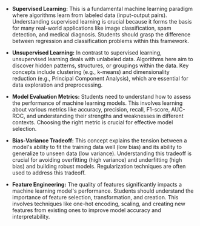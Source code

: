 * **Supervised Learning:** This is a fundamental machine learning paradigm where algorithms learn from labeled data (input-output pairs). Understanding supervised learning is crucial because it forms the basis for many real-world applications like image classification, spam detection, and medical diagnosis.  Students should grasp the difference between regression and classification problems within this framework.

* **Unsupervised Learning:** In contrast to supervised learning, unsupervised learning deals with unlabeled data.  Algorithms here aim to discover hidden patterns, structures, or groupings within the data.  Key concepts include clustering (e.g., k-means) and dimensionality reduction (e.g., Principal Component Analysis), which are essential for data exploration and preprocessing.

* **Model Evaluation Metrics:**  Students need to understand how to assess the performance of machine learning models.  This involves learning about various metrics like accuracy, precision, recall, F1-score, AUC-ROC, and understanding their strengths and weaknesses in different contexts.  Choosing the right metric is crucial for effective model selection.

* **Bias-Variance Tradeoff:** This concept explains the tension between a model's ability to fit the training data well (low bias) and its ability to generalize to unseen data (low variance).  Understanding this tradeoff is crucial for avoiding overfitting (high variance) and underfitting (high bias) and building robust models.  Regularization techniques are often used to address this tradeoff.

* **Feature Engineering:**  The quality of features significantly impacts a machine learning model's performance.  Students should understand the importance of feature selection, transformation, and creation.  This involves techniques like one-hot encoding, scaling, and creating new features from existing ones to improve model accuracy and interpretability.